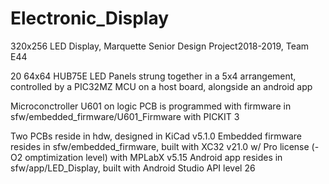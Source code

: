 # Electronic_Display
320x256 LED Display, Marquette Senior Design Project2018-2019, Team E44

20 64x64 HUB75E LED Panels strung together in a 5x4 arrangement, controlled by a PIC32MZ MCU on a host board, alongside an android app

Microconctroller U601 on logic PCB is programmed with firmware in sfw/embedded_firmware/U601_Firmware with PICKIT 3

Two PCBs reside in hdw, designed in KiCad v5.1.0
Embedded firmware resides in sfw/embedded_firmware, built with XC32 v21.0 w/ Pro license (-O2 omptimization level) with MPLabX v5.15
Android app resides in sfw/app/LED_Display, built with Android Studio API level 26


